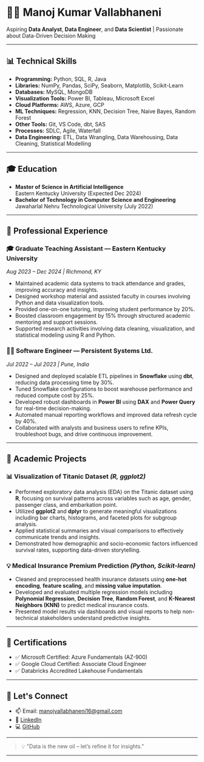 # 👨‍💻 Manoj Kumar Vallabhaneni

Aspiring **Data Analyst**, **Data Engineer**, and **Data Scientist** | Passionate about Data-Driven Decision Making


---

## 📊 Technical Skills
- **Programming:** Python, SQL, R, Java
- **Libraries:** NumPy, Pandas, SciPy, Seaborn, Matplotlib, Scikit-Learn
- **Databases:** MySQL, MongoDB
- **Visualization Tools:** Power BI, Tableau, Microsoft Excel
- **Cloud Platforms:** AWS, Azure, GCP
- **ML Techniques:** Regression, KNN, Decision Tree, Naive Bayes, Random Forest
- **Other Tools:** Git, VS Code, dbt, SAS
- **Processes:** SDLC, Agile, Waterfall
- **Data Engineering:** ETL, Data Wrangling, Data Warehousing, Data Cleaning, Statistical Modelling

---

## 🎓 Education
- **Master of Science in Artificial Intelligence**  
  Eastern Kentucky University (Expected Dec 2024)
- **Bachelor of Technology in Computer Science and Engineering**  
  Jawaharlal Nehru Technological University (July 2022)

---

## 💼 Professional Experience

### 🎓 Graduate Teaching Assistant — Eastern Kentucky University  
*Aug 2023 – Dec 2024 | Richmond, KY*
- Maintained academic data systems to track attendance and grades, improving accuracy and insights.  
- Designed workshop material and assisted faculty in courses involving Python and data visualization tools.  
- Provided one-on-one tutoring, improving student performance by 20%.  
- Boosted classroom engagement by 15% through structured academic mentoring and support sessions.  
- Supported research activities involving data cleaning, visualization, and statistical modeling using R and Python.  

### 🧑‍💻 Software Engineer — Persistent Systems Ltd.  
*Jul 2022 – Jul 2023 | Pune, India*
- Designed and deployed scalable ETL pipelines in **Snowflake** using **dbt**, reducing data processing time by 30%.  
- Tuned Snowflake configurations to boost warehouse performance and reduced compute cost by 25%.  
- Developed robust dashboards in **Power BI** using **DAX** and **Power Query** for real-time decision-making.  
- Automated manual reporting workflows and improved data refresh cycle by 40%.  
- Collaborated with analysts and business users to refine KPIs, troubleshoot bugs, and drive continuous improvement.

---

## 🧪 Academic Projects

### 📊 Visualization of Titanic Dataset *(R, ggplot2)*
- Performed exploratory data analysis (EDA) on the Titanic dataset using **R**, focusing on survival patterns across variables such as age, gender, passenger class, and embarkation point.
- Utilized **ggplot2** and **dplyr** to generate meaningful visualizations including bar charts, histograms, and faceted plots for subgroup analysis.
- Applied statistical summaries and visual comparisons to effectively communicate trends and insights.
- Demonstrated how demographic and socio-economic factors influenced survival rates, supporting data-driven storytelling.

### 💡 Medical Insurance Premium Prediction *(Python, Scikit-learn)*
- Cleaned and preprocessed health insurance datasets using **one-hot encoding**, **feature scaling**, and **missing value imputation**.
- Developed and evaluated multiple regression models including **Polynomial Regression**, **Decision Tree**, **Random Forest**, and **K-Nearest Neighbors (KNN)** to predict medical insurance costs.
- Presented model results via dashboards and visual reports to help non-technical stakeholders understand predictive insights.

---
## 📜 Certifications
- ✅ Microsoft Certified: Azure Fundamentals (AZ-900)
- ✅ Google Cloud Certified: Associate Cloud Engineer
- ✅ Databricks Accredited Lakehouse Fundamentals

---

## 🔗 Let's Connect
- 📫 Email: [manojvallabhaneni16@gmail.com](mailto:manojvallabhaneni16@gmail.com)
- 💼 [LinkedIn](https://www.linkedin.com/in/manoj-kumar-vallabhaneni-5b3774212/)
- 💻 [GitHub](https://github.com/vall9133)

---

> 💡 "Data is the new oil – let’s refine it for insights."

---



